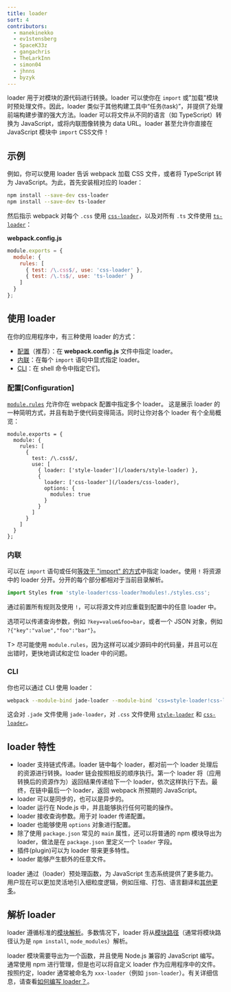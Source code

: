 ```yaml
---
title: loader
sort: 4
contributors:
  - manekinekko
  - ev1stensberg
  - SpaceK33z
  - gangachris
  - TheLarkInn
  - simon04
  - jhnns
  - byzyk
---
```


loader 用于对模块的源代码进行转换。loader 可以使你在 `import` 或"加载"模块时预处理文件。因此，loader 类似于其他构建工具中“任务(task)”，并提供了处理前端构建步骤的强大方法。loader 可以将文件从不同的语言（如 TypeScript）转换为 JavaScript，或将内联图像转换为 data URL。loader 甚至允许你直接在 JavaScript 模块中 `import` CSS文件！


## 示例

例如，你可以使用 loader 告诉 webpack 加载 CSS 文件，或者将 TypeScript 转为 JavaScript。为此，首先安装相对应的 loader：

``` bash
npm install --save-dev css-loader
npm install --save-dev ts-loader
```

然后指示 webpack 对每个 `.css` 使用 [`css-loader`](/loaders/css-loader)，以及对所有 `.ts` 文件使用 [`ts-loader`](https://github.com/TypeStrong/ts-loader)：

**webpack.config.js**

``` js
module.exports = {
  module: {
    rules: [
      { test: /\.css$/, use: 'css-loader' },
      { test: /\.ts$/, use: 'ts-loader' }
    ]
  }
};
```


## 使用 loader

在你的应用程序中，有三种使用 loader 的方式：

* [配置](#configuration)（推荐）：在 __webpack.config.js__ 文件中指定 loader。
* [内联](#inline)：在每个 `import` 语句中显式指定 loader。
* [CLI](#cli)：在 shell 命令中指定它们。


### 配置[Configuration]

[`module.rules`](/configuration/module/#module-rules) 允许你在 webpack 配置中指定多个 loader。
这是展示 loader 的一种简明方式，并且有助于使代码变得简洁。同时让你对各个 loader 有个全局概览：

```js-with-links-with-details
module.exports = {
  module: {
    rules: [
      {
        test: /\.css$/,
        use: [
          { loader: ['style-loader'](/loaders/style-loader) },
          {
            loader: ['css-loader'](/loaders/css-loader),
            options: {
              modules: true
            }
          }
        ]
      }
    ]
  }
};
```


### 内联

可以在 `import` 语句或任何[等效于 "import" 的方式](/api/module-methods)中指定 loader。使用 `!` 将资源中的 loader 分开。分开的每个部分都相对于当前目录解析。

```js
import Styles from 'style-loader!css-loader?modules!./styles.css';
```

通过前置所有规则及使用 `!`，可以将源文件对应重载到配置中的任意 loader 中。

选项可以传递查询参数，例如 `?key=value&foo=bar`，或者一个 JSON 对象，例如 `?{"key":"value","foo":"bar"}`。

T> 尽可能使用 `module.rules`，因为这样可以减少源码中的代码量，并且可以在出错时，更快地调试和定位 loader 中的问题。


### CLI

你也可以通过 CLI 使用 loader：

```sh
webpack --module-bind jade-loader --module-bind 'css=style-loader!css-loader'
```

这会对 `.jade` 文件使用 `jade-loader`，对 `.css` 文件使用 [`style-loader`](/loaders/style-loader) 和 [`css-loader`](/loaders/css-loader)。


## loader 特性

* loader 支持链式传递。loader 链中每个 loader，都对前一个 loader 处理后的资源进行转换。loader 链会按照相反的顺序执行。第一个 loader 将（应用转换后的资源作为）返回结果传递给下一个 loader，依次这样执行下去。最终，在链中最后一个 loader，返回 webpack 所预期的 JavaScript。
* loader 可以是同步的，也可以是异步的。
* loader 运行在 Node.js 中，并且能够执行任何可能的操作。
* loader 接收查询参数。用于对 loader 传递配置。
* loader 也能够使用 `options` 对象进行配置。
* 除了使用 `package.json` 常见的 `main` 属性，还可以将普通的 npm 模块导出为 loader，做法是在 `package.json` 里定义一个 `loader` 字段。
* 插件(plugin)可以为 loader 带来更多特性。
* loader 能够产生额外的任意文件。

loader 通过（loader）预处理函数，为 JavaScript 生态系统提供了更多能力。
用户现在可以更加灵活地引入细粒度逻辑，例如压缩、打包、语言翻译和[其他更多](/loaders)。


## 解析 loader

loader 遵循标准的[模块解析](/concepts/module-resolution/)。多数情况下，loader 将从[模块路径](/concepts/module-resolution/#module-paths)（通常将模块路径认为是 `npm install`, `node_modules`）解析。

loader 模块需要导出为一个函数，并且使用 Node.js 兼容的 JavaScript 编写。通常使用 npm 进行管理，但是也可以将自定义 loader 作为应用程序中的文件。按照约定，loader 通常被命名为 `xxx-loader`（例如 `json-loader`）。有关详细信息，请查看[如何编写 loader？](/development/how-to-write-a-loader)。
